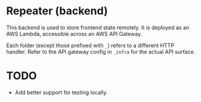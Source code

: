 # Repeater (backend)

This backend is used to store frontend state remotely. 
It is deployed as an AWS Lambda, accessible across an AWS API Gateway. 

Each folder (except those prefixed with `_`) refers to a different HTTP handler. 
Refer to the API gateway config in `_infra` for the actual API surface.


# TODO

- Add better support for testing locally. 
